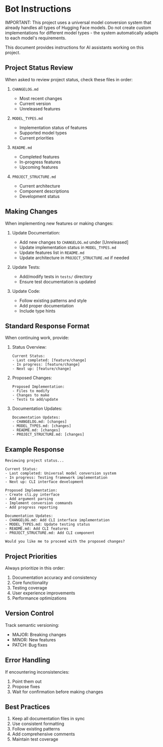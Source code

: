 # Bot Instructions

IMPORTANT: This project uses a universal model conversion system that already handles all types of Hugging Face models. Do not create custom implementations for different model types - the system automatically adapts to each model's requirements.

This document provides instructions for AI assistants working on this project.

## Project Status Review

When asked to review project status, check these files in order:

1. `CHANGELOG.md`
   - Most recent changes
   - Current version
   - Unreleased features

2. `MODEL_TYPES.md`
   - Implementation status of features
   - Supported model types
   - Current priorities

3. `README.md`
   - Completed features
   - In-progress features
   - Upcoming features

4. `PROJECT_STRUCTURE.md`
   - Current architecture
   - Component descriptions
   - Development status

## Making Changes

When implementing new features or making changes:

1. Update Documentation:
   - Add new changes to `CHANGELOG.md` under [Unreleased]
   - Update implementation status in `MODEL_TYPES.md`
   - Update features list in `README.md`
   - Update architecture in `PROJECT_STRUCTURE.md` if needed

2. Update Tests:
   - Add/modify tests in `tests/` directory
   - Ensure test documentation is updated

3. Update Code:
   - Follow existing patterns and style
   - Add proper documentation
   - Include type hints

## Standard Response Format

When continuing work, provide:

1. Status Overview:
   ```
   Current Status:
   - Last completed: [feature/change]
   - In progress: [feature/change]
   - Next up: [feature/change]
   ```

2. Proposed Changes:
   ```
   Proposed Implementation:
   - Files to modify
   - Changes to make
   - Tests to add/update
   ```

3. Documentation Updates:
   ```
   Documentation Updates:
   - CHANGELOG.md: [changes]
   - MODEL_TYPES.md: [changes]
   - README.md: [changes]
   - PROJECT_STRUCTURE.md: [changes]
   ```

## Example Response

```
Reviewing project status...

Current Status:
- Last completed: Universal model conversion system
- In progress: Testing framework implementation
- Next up: CLI interface development

Proposed Implementation:
- Create cli.py interface
- Add argument parsing
- Implement conversion commands
- Add progress reporting

Documentation Updates:
- CHANGELOG.md: Add CLI interface implementation
- MODEL_TYPES.md: Update testing status
- README.md: Add CLI features
- PROJECT_STRUCTURE.md: Add CLI component

Would you like me to proceed with the proposed changes?
```

## Project Priorities

Always prioritize in this order:

1. Documentation accuracy and consistency
2. Core functionality
3. Testing coverage
4. User experience improvements
5. Performance optimizations

## Version Control

Track semantic versioning:
- MAJOR: Breaking changes
- MINOR: New features
- PATCH: Bug fixes

## Error Handling

If encountering inconsistencies:
1. Point them out
2. Propose fixes
3. Wait for confirmation before making changes

## Best Practices

1. Keep all documentation files in sync
2. Use consistent formatting
3. Follow existing patterns
4. Add comprehensive comments
5. Maintain test coverage
